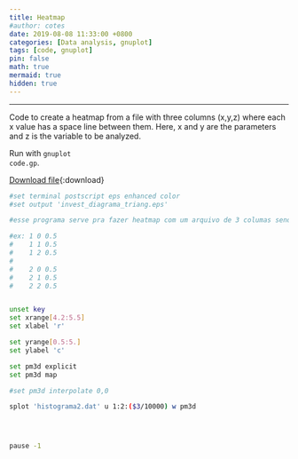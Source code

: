 ```yaml
---
title: Heatmap
#author: cotes
date: 2019-08-08 11:33:00 +0800
categories: [Data analysis, gnuplot]
tags: [code, gnuplot]
pin: false
math: true
mermaid: true
hidden: true
---
```



<hr>

Code to create a heatmap from a file with three columns (x,y,z) where each x value has a space line between them. Here, x and y are the parameters and z is the variable to be analyzed.

Run with <code class="language-plaintext highlighter-rouge">gnuplot code.gp</code>.

[Download file](/files/scripts/data_analysis/heatmap2.gp){:download}


```bash
#set terminal postscript eps enhanced color
#set output 'invest_diagrama_triang.eps'

#esse programa serve pra fazer heatmap com um arquivo de 3 columas sendo (x,y,z) e cada valor de x é separado por uma linha em branco

#ex: 1 0 0.5
#    1 1 0.5
#    1 2 0.5
#
#    2 0 0.5
#    2 1 0.5
#    2 2 0.5


unset key
set xrange[4.2:5.5]
set xlabel 'r'

set yrange[0.5:5.]
set ylabel 'c'

set pm3d explicit
set pm3d map

#set pm3d interpolate 0,0

splot 'histograma2.dat' u 1:2:($3/10000) w pm3d




pause -1
```
